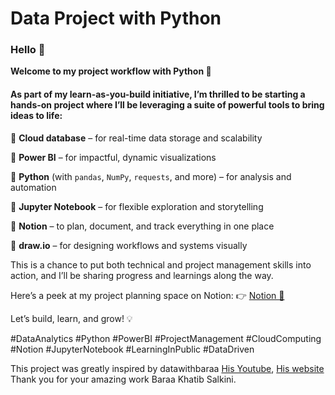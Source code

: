 # Data Project with Python
### Hello 👋 
**Welcome to my project workflow with Python 🚀**

#### As part of my learn-as-you-build initiative, I’m thrilled to be starting a hands-on project where I’ll be leveraging a suite of powerful tools to bring ideas to life:

🔹 **Cloud database** – for real-time data storage and scalability

🔹 **Power BI** – for impactful, dynamic visualizations

🔹 **Python** (with `pandas`, `NumPy`, `requests`, and more) – for analysis and automation

🔹 **Jupyter Notebook** – for flexible exploration and storytelling

🔹 **Notion** – to plan, document, and track everything in one place

🔹 **draw.io** – for designing workflows and systems visually

This is a chance to put both technical and project management skills into action, and I’ll be sharing progress and learnings along the way.

Here’s a peek at my project planning space on Notion:
👉 [Notion 🔗](https://www.notion.so/22be4d0c1610805f8b07fc9624b536a7)

Let’s build, learn, and grow! 💡

#DataAnalytics #Python #PowerBI #ProjectManagement #CloudComputing #Notion #JupyterNotebook #LearningInPublic #DataDriven

This project was greatly inspired by datawithbaraa [His Youtube](https://www.youtube.com/@DataWithBaraa), [His website](https://www.datawithbaraa.com/)
Thank you for your amazing work Baraa Khatib Salkini.

